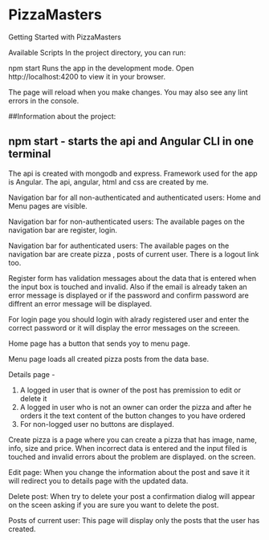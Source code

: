 # PizzaMasters

Getting Started with PizzaMasters

Available Scripts
In the project directory, you can run:

npm start
Runs the app in the development mode.
Open http://localhost:4200 to view it in your browser.

The page will reload when you make changes.
You may also see any lint errors in the console.

##Information about the project:

## npm start - starts the api and Angular CLI in one terminal

The api is created with mongodb and express. Framework used for the app is Angular. 
The api, angular, html and css are created by me.

Navigation bar for all non-authenticated and authenticated users: Home and Menu pages are visible.

Navigation bar for non-authenticated users: The available pages on the navigation bar are register, login.

Navigation bar for authenticated users: The available pages on the navigation bar are create pizza , posts of current user. There is a logout link too.

Register form has validation messages about the data that is entered when the input box is touched and invalid. Also if the email is already taken an error message is displayed or if the password and confirm password are diffrent an error message will be displayed.

For login page you should login with alrady registered user and enter the correct password or it will display the error messages on the screeen.

Home page has a button that sends yoy to menu page.

Menu page loads all created pizza posts from the data base.

Details page -
1. A logged in user that is owner of the post has premission to edit or delete it
2. A logged in user who is not an owner can order the pizza and after he orders it the text content of the button changes to you have ordered
3. For non-logged user no buttons are displayed.

Create pizza is a page where you can create a pizza that has image, name, info, size and price. When incorrect data is entered and the input filed is touched and invalid errors about the problem are displayed. on the screen.

Edit page: When you change the information about the post and save it it will redirect you to details page with the updated data.

Delete post: When try to delete your post a confirmation dialog will appear on the sceen asking if you are sure you want to delete the post.

Posts of current user: This page will display only the posts that the user has created.


